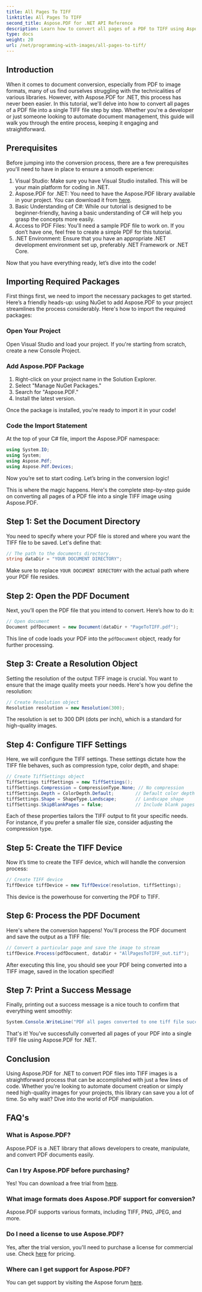 ```yaml
---
title: All Pages To TIFF
linktitle: All Pages To TIFF
second_title: Aspose.PDF for .NET API Reference
description: Learn how to convert all pages of a PDF to TIFF using Aspose.PDF for .NET in this step-by-step tutorial. Easy and efficient document management.
type: docs
weight: 20
url: /net/programming-with-images/all-pages-to-tiff/
---
```

## Introduction

When it comes to document conversion, especially from PDF to image formats, many of us find ourselves struggling with the technicalities of various libraries. However, with Aspose.PDF for .NET, this process has never been easier. In this tutorial, we'll delve into how to convert all pages of a PDF file into a single TIFF file step by step. Whether you're a developer or just someone looking to automate document management, this guide will walk you through the entire process, keeping it engaging and straightforward.

## Prerequisites

Before jumping into the conversion process, there are a few prerequisites you'll need to have in place to ensure a smooth experience:

1. Visual Studio: Make sure you have Visual Studio installed. This will be your main platform for coding in .NET.
2. Aspose.PDF for .NET: You need to have the Aspose.PDF library available in your project. You can download it from [here](https://releases.aspose.com/pdf/net/).
3. Basic Understanding of C#: While our tutorial is designed to be beginner-friendly, having a basic understanding of C# will help you grasp the concepts more easily.
4. Access to PDF Files: You'll need a sample PDF file to work on. If you don’t have one, feel free to create a simple PDF for this tutorial.
5. .NET Environment: Ensure that you have an appropriate .NET development environment set up, preferably .NET Framework or .NET Core.

Now that you have everything ready, let’s dive into the code!

## Importing Required Packages

First things first, we need to import the necessary packages to get started. Here’s a friendly heads-up: using NuGet to add Aspose.PDF to your project streamlines the process considerably. Here's how to import the required packages:

### Open Your Project

Open Visual Studio and load your project. If you're starting from scratch, create a new Console Project.

### Add Aspose.PDF Package

1. Right-click on your project name in the Solution Explorer.
2. Select "Manage NuGet Packages."
3. Search for "Aspose.PDF."
4. Install the latest version.

Once the package is installed, you're ready to import it in your code!

### Code the Import Statement

At the top of your C# file, import the Aspose.PDF namespace:

```csharp
using System.IO;
using System;
using Aspose.Pdf;
using Aspose.Pdf.Devices;
```

Now you’re set to start coding. Let’s bring in the conversion logic!

This is where the magic happens. Here's the complete step-by-step guide on converting all pages of a PDF file into a single TIFF image using Aspose.PDF.

## Step 1: Set the Document Directory

You need to specify where your PDF file is stored and where you want the TIFF file to be saved. Let's define that:

```csharp
// The path to the documents directory.
string dataDir = "YOUR DOCUMENT DIRECTORY";
```

Make sure to replace `YOUR DOCUMENT DIRECTORY` with the actual path where your PDF file resides.

## Step 2: Open the PDF Document

Next, you’ll open the PDF file that you intend to convert. Here’s how to do it:

```csharp
// Open document
Document pdfDocument = new Document(dataDir + "PageToTIFF.pdf");
```

This line of code loads your PDF into the `pdfDocument` object, ready for further processing.

## Step 3: Create a Resolution Object

Setting the resolution of the output TIFF image is crucial. You want to ensure that the image quality meets your needs. Here's how you define the resolution:

```csharp
// Create Resolution object
Resolution resolution = new Resolution(300);
```

The resolution is set to 300 DPI (dots per inch), which is a standard for high-quality images.

## Step 4: Configure TIFF Settings

Here, we will configure the TIFF settings. These settings dictate how the TIFF file behaves, such as compression type, color depth, and shape:

```csharp
// Create TiffSettings object
TiffSettings tiffSettings = new TiffSettings();
tiffSettings.Compression = CompressionType.None; // No compression
tiffSettings.Depth = ColorDepth.Default;        // Default color depth
tiffSettings.Shape = ShapeType.Landscape;       // Landscape shape
tiffSettings.SkipBlankPages = false;            // Include blank pages
```

Each of these properties tailors the TIFF output to fit your specific needs. For instance, if you prefer a smaller file size, consider adjusting the compression type.

## Step 5: Create the TIFF Device

Now it’s time to create the TIFF device, which will handle the conversion process:

```csharp
// Create TIFF device
TiffDevice tiffDevice = new TiffDevice(resolution, tiffSettings);
```

This device is the powerhouse for converting the PDF to TIFF.

## Step 6: Process the PDF Document

Here's where the conversion happens! You'll process the PDF document and save the output as a TIFF file:

```csharp
// Convert a particular page and save the image to stream
tiffDevice.Process(pdfDocument, dataDir + "AllPagesToTIFF_out.tif");
```

After executing this line, you should see your PDF being converted into a TIFF image, saved in the location specified!

## Step 7: Print a Success Message

Finally, printing out a success message is a nice touch to confirm that everything went smoothly:

```csharp
System.Console.WriteLine("PDF all pages converted to one tiff file successfully!");
```

That's it! You've successfully converted all pages of your PDF into a single TIFF file using Aspose.PDF for .NET.

## Conclusion

Using Aspose.PDF for .NET to convert PDF files into TIFF images is a straightforward process that can be accomplished with just a few lines of code. Whether you're looking to automate document creation or simply need high-quality images for your projects, this library can save you a lot of time. So why wait? Dive into the world of PDF manipulation.

## FAQ's

### What is Aspose.PDF?
Aspose.PDF is a .NET library that allows developers to create, manipulate, and convert PDF documents easily.

### Can I try Aspose.PDF before purchasing?
Yes! You can download a free trial from [here](https://releases.aspose.com/).

### What image formats does Aspose.PDF support for conversion?
Aspose.PDF supports various formats, including TIFF, PNG, JPEG, and more.

### Do I need a license to use Aspose.PDF?
Yes, after the trial version, you'll need to purchase a license for commercial use. Check [here](https://purchase.aspose.com/) for pricing.

### Where can I get support for Aspose.PDF?
You can get support by visiting the Aspose forum [here](https://forum.aspose.com/c/pdf/10).

